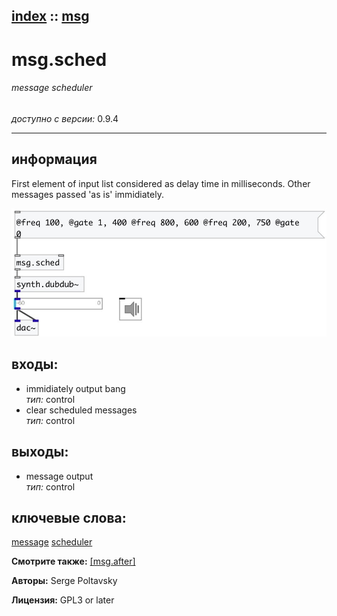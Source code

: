 [index](index.html) :: [msg](category_msg.html)
---

# msg.sched

###### message scheduler

*доступно с версии:* 0.9.4

---


## информация
First element of input list considered as delay time in milliseconds. Other messages passed &#39;as is&#39; immidiately.


[![example](../examples/img/msg.sched.jpg)](../examples/pd/msg.sched.pd)









## входы:

* immidiately output bang<br>
_тип:_ control
* clear scheduled messages<br>
_тип:_ control



## выходы:

* message output<br>
_тип:_ control



## ключевые слова:

[message](keywords/message.html)
[scheduler](keywords/scheduler.html)



**Смотрите также:**
[\[msg.after\]](msg.after.html)




**Авторы:** Serge Poltavsky




**Лицензия:** GPL3 or later





